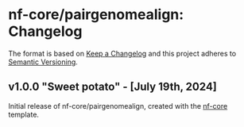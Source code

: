 # nf-core/pairgenomealign: Changelog

The format is based on [Keep a Changelog](https://keepachangelog.com/en/1.0.0/)
and this project adheres to [Semantic Versioning](https://semver.org/spec/v2.0.0.html).

## v1.0.0 "Sweet potato" - [July 19th, 2024]

Initial release of nf-core/pairgenomealign, created with the [nf-core](https://nf-co.re/) template.
